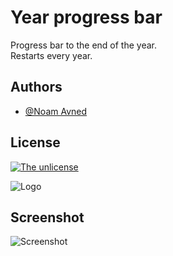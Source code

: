 
# Year progress bar

Progress bar to the end of the year.  
Restarts every year.  

## Authors

- [@Noam Avned](https://github.com/noamavned)


## License

[![The unlicense](https://img.shields.io/badge/license-unlicense-yellow)](http://unlicense.org/)

![Logo](https://cdn.discordapp.com/attachments/864583187634978870/968208173464965140/chef-modified.png)


## Screenshot

![Screenshot](https://cdn.discordapp.com/attachments/864634965928837130/974402682242617344/unknown.png)
